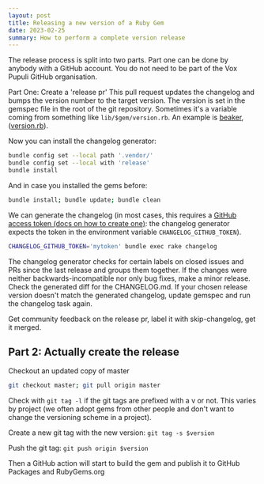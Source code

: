 ```yaml
---
layout: post
title: Releasing a new version of a Ruby Gem
date: 2023-02-25
summary: How to perform a complete version release
---
```


The release process is split into two parts. Part one can be done by anybody
with a GitHub account. You do not need to be part of the Vox Pupuli GitHub
organisation.

Part One: Create a 'release pr'
This pull request updates the changelog and bumps the version number to the
target version. The version is set in the gemspec file in the root of the git
repository. Sometimes it's a variable coming from something like
`lib/$gem/version.rb`. An example is [beaker](https://github.com/voxpupuli/beaker/blob/f60ac9413f9c7976a6645ef9e1dd2afbcc6542de/beaker.gemspec#L8),
([version.rb](https://github.com/voxpupuli/beaker/blob/master/lib/beaker/version.rb#L3)).

Now you can install the changelog generator:

```bash
bundle config set --local path '.vendor/'
bundle config set --local with 'release'
bundle install
```

And in case you installed the gems before:

```bash
bundle install; bundle update; bundle clean
```

We can generate the changelog (in most cases, this requires a
[GitHub access token (docs on how to create one)](https://help.github.com/en/github/authenticating-to-github/creating-a-personal-access-token-for-the-command-line):
the changelog generator expects the token in the environment variable `CHANGELOG_GITHUB_TOKEN`).

```bash
CHANGELOG_GITHUB_TOKEN='mytoken' bundle exec rake changelog
```

The changelog generator checks for certain labels on closed issues and PRs since
the last release and groups them together. If the changes were neither
backwards-incompatible nor only bug fixes, make a minor release. Check the
generated diff for the CHANGELOG.md. If your chosen release version doesn't
match the generated changelog, update gemspec and run the changelog task again.

Get community feedback on the release pr, label it with skip-changelog, get it merged.

## Part 2: Actually create the release

Checkout an updated copy of master

```bash
git checkout master; git pull origin master
```

Check with `git tag -l` if the git tags are prefixed with a v or not. This varies
by project (we often adopt gems from other people and don't want to change the
versioning scheme in a project).

Create a new git tag with the new version: `git tag -s $version`

Push the git tag: `git push origin $version`

Then a GitHub action will start to build the gem and publish it to GitHub Packages and RubyGems.org
